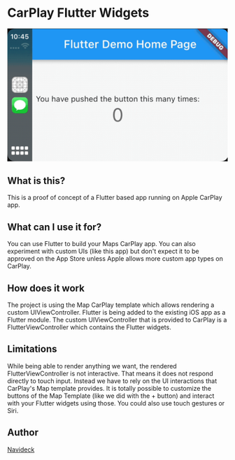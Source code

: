 # CarPlay Flutter Widgets

![CarPlayFlutterWidgets running](CarPlayFlutterWidgets.gif)

## What is this?
This is a proof of concept of a Flutter based app running on Apple CarPlay app.

## What can I use it for?
You can use Flutter to build your Maps CarPlay app. You can also experiment with custom UIs (like this app) but don't expect it to be approved on the App Store unless Apple allows more custom app types on CarPlay.

## How does it work
The project is using the Map CarPlay template which allows rendering a custom UIViewController.
Flutter is being added to the existing iOS app as a Flutter module. The custom UIViewController that is provided to CarPlay is a FlutterViewController which contains the Flutter widgets.

## Limitations
While being able to render anything we want, the rendered FlutterViewController is not interactive. That means it does not respond directly to touch input. Instead we have to rely on the UI interactions that CarPlay's Map template provides. It is totally possible to customize the buttons of the Map Template (like we did with the + button) and interact with your Flutter widgets using those. You could also use touch gestures or Siri.

## Author
[Navideck](https://github.com/navideck)
